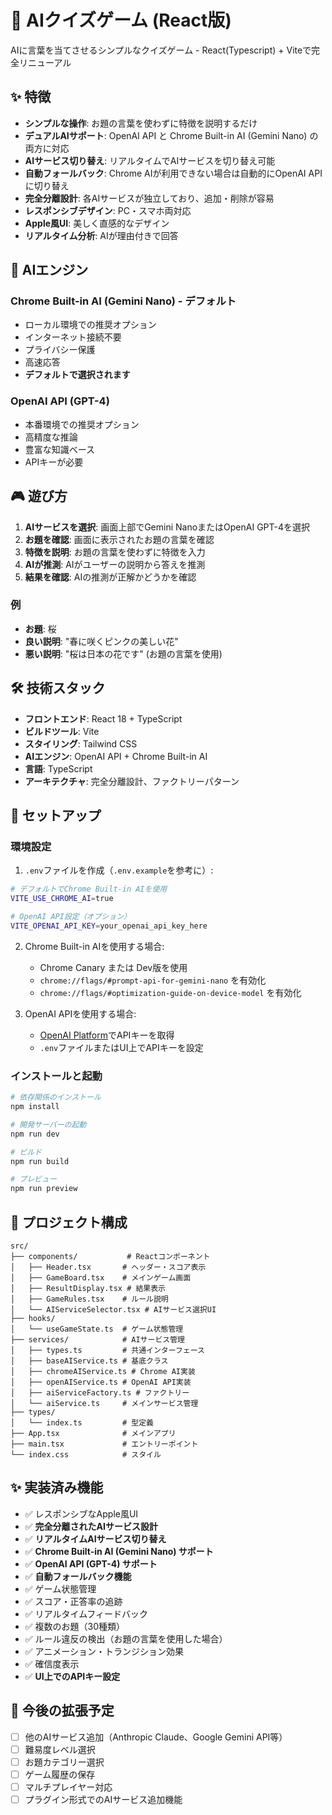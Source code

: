 # 🤖 AIクイズゲーム (React版)

AIに言葉を当てさせるシンプルなクイズゲーム - React(Typescript) + Viteで完全リニューアル

## ✨ 特徴

- **シンプルな操作**: お題の言葉を使わずに特徴を説明するだけ
- **デュアルAIサポート**: OpenAI API と Chrome Built-in AI (Gemini Nano) の両方に対応
- **AIサービス切り替え**: リアルタイムでAIサービスを切り替え可能
- **自動フォールバック**: Chrome AIが利用できない場合は自動的にOpenAI APIに切り替え
- **完全分離設計**: 各AIサービスが独立しており、追加・削除が容易
- **レスポンシブデザイン**: PC・スマホ両対応
- **Apple風UI**: 美しく直感的なデザイン
- **リアルタイム分析**: AIが理由付きで回答

## 🤖 AIエンジン

### Chrome Built-in AI (Gemini Nano) - デフォルト
- ローカル環境での推奨オプション
- インターネット接続不要
- プライバシー保護
- 高速応答
- **デフォルトで選択されます**

### OpenAI API (GPT-4)
- 本番環境での推奨オプション  
- 高精度な推論
- 豊富な知識ベース
- APIキーが必要

## 🎮 遊び方

1. **AIサービスを選択**: 画面上部でGemini NanoまたはOpenAI GPT-4を選択
2. **お題を確認**: 画面に表示されたお題の言葉を確認
3. **特徴を説明**: お題の言葉を使わずに特徴を入力
4. **AIが推測**: AIがユーザーの説明から答えを推測
5. **結果を確認**: AIの推測が正解かどうかを確認

### 例
- **お題**: 桜
- **良い説明**: "春に咲くピンクの美しい花"
- **悪い説明**: "桜は日本の花です" (お題の言葉を使用)

## 🛠️ 技術スタック

- **フロントエンド**: React 18 + TypeScript
- **ビルドツール**: Vite
- **スタイリング**: Tailwind CSS
- **AIエンジン**: OpenAI API + Chrome Built-in AI
- **言語**: TypeScript
- **アーキテクチャ**: 完全分離設計、ファクトリーパターン

## 🚀 セットアップ

### 環境設定

1. `.env`ファイルを作成（`.env.example`を参考に）:
```bash
# デフォルトでChrome Built-in AIを使用
VITE_USE_CHROME_AI=true

# OpenAI API設定（オプション）
VITE_OPENAI_API_KEY=your_openai_api_key_here
```

2. Chrome Built-in AIを使用する場合:
   - Chrome Canary または Dev版を使用
   - `chrome://flags/#prompt-api-for-gemini-nano` を有効化
   - `chrome://flags/#optimization-guide-on-device-model` を有効化

3. OpenAI APIを使用する場合:
   - [OpenAI Platform](https://platform.openai.com/api-keys)でAPIキーを取得
   - `.env`ファイルまたはUI上でAPIキーを設定

### インストールと起動

```bash
# 依存関係のインストール
npm install

# 開発サーバーの起動
npm run dev

# ビルド
npm run build

# プレビュー
npm run preview
```

## 📁 プロジェクト構成

```
src/
├── components/           # Reactコンポーネント
│   ├── Header.tsx       # ヘッダー・スコア表示
│   ├── GameBoard.tsx    # メインゲーム画面
│   ├── ResultDisplay.tsx # 結果表示
│   ├── GameRules.tsx    # ルール説明
│   └── AIServiceSelector.tsx # AIサービス選択UI
├── hooks/
│   └── useGameState.ts  # ゲーム状態管理
├── services/            # AIサービス管理
│   ├── types.ts         # 共通インターフェース
│   ├── baseAIService.ts # 基底クラス
│   ├── chromeAIService.ts # Chrome AI実装
│   ├── openAIService.ts # OpenAI API実装
│   ├── aiServiceFactory.ts # ファクトリー
│   └── aiService.ts     # メインサービス管理
├── types/
│   └── index.ts         # 型定義
├── App.tsx              # メインアプリ
├── main.tsx             # エントリーポイント
└── index.css            # スタイル
```

## ✨ 実装済み機能

- ✅ レスポンシブなApple風UI
- ✅ **完全分離されたAIサービス設計**
- ✅ **リアルタイムAIサービス切り替え**
- ✅ **Chrome Built-in AI (Gemini Nano) サポート**
- ✅ **OpenAI API (GPT-4) サポート**
- ✅ **自動フォールバック機能**
- ✅ ゲーム状態管理
- ✅ スコア・正答率の追跡
- ✅ リアルタイムフィードバック
- ✅ 複数のお題（30種類）
- ✅ ルール違反の検出（お題の言葉を使用した場合）
- ✅ アニメーション・トランジション効果
- ✅ 確信度表示
- ✅ **UI上でのAPIキー設定**

## 🔮 今後の拡張予定

- [ ] 他のAIサービス追加（Anthropic Claude、Google Gemini API等）
- [ ] 難易度レベル選択
- [ ] お題カテゴリー選択
- [ ] ゲーム履歴の保存
- [ ] マルチプレイヤー対応
- [ ] プラグイン形式でのAIサービス追加機能
